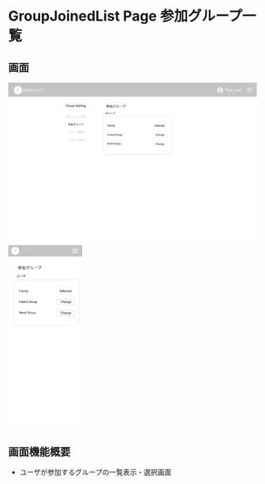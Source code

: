 # GroupJoinedList Page 参加グループ一覧

## 画面

<img src="./img/group-list/group-list.png" width="600">
<img src="./img/group-list/group-list-phone.png" width="150">

## 画面機能概要

- ユーザが参加するグループの一覧表示・選択画面
